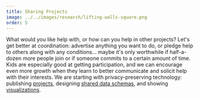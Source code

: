 ```yaml
---
title: Sharing Projects
image: ../../images/research/lifting-walls-square.png
order: 5
---
```


What would you like help with, or how can you help in other projects? Let's get
better at coordination: advertise anything you want to do, or pledge help to
others along with any conditions... maybe it's only worthwhile if half-a-dozen
more people join or if someone commits to a certain amount of time. Kids are
especially good at getting participation, and we can encourage even more growth
when they learn to better communicate and solicit help with their interests. We
are starting with privacy-preserving technology: publishing
[projects](/projects), designing [shared data
schemas](https://endorser.ch/doc/html/transactions.html), and showing
[visualizations](https://observablehq.com/d/83a90a6d6cd11999).

